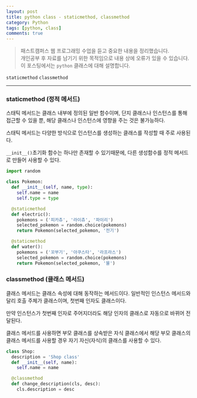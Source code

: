 ```yaml
---
layout: post
title: python class - staticmethod, classmethod
category: Python
tags: [python, class]
comments: true
---
```


> 패스트캠퍼스 웹 프로그래밍 수업을 듣고 중요한 내용을 정리했습니다.     
개인공부 후 자료를 남기기 위한 목적임으로 내용 상에 오류가 있을 수 있습니다.      
> 이 포스팅에서는 `python` 클래스에 대해 설명합니다.

`staticmethod` `classmethod`
<hr>

### staticmethod (정적 메서드)

스태틱 메서드는 클래스 내부에 정의된 일반 함수이며, 단지 클래스나 인스턴스를 통해 접근할 수 있을 뿐, 해당 클래스나 인스턴스에 영향을 주는 것은 불가능하다.

스태틱 메서드는 다양한 방식으로 인스턴스를 생성하는 클래스를 작성할 때 주로 사용된다.

`__init__()`초기화 함수는 하나만 존재할 수 있기때문에, 다른 생성함수를 정적 메서드로 만들어 사용할 수 있다.

```python
import random

class Pokemon:
  def __init__(self, name, type):
    self.name = name
    self.type = type

  @staticmethod
  def electric():
    pokemons = ('피카츄', '라이츄', '파이리')
    selected_pokemon = random.choice(pokemons)
    return Pokemon(selected_pokemon, '전기')

  @staticmethod
  def water():
    pokemons = ('꼬부기', '아쿠스타', '라프라스')
    selected_pokemon = random.choice(pokemons)
    return Pokemon(selected_pokemon, '물')
```


### classmethod (클래스 메서드)

클래스 메서드는 클래스 속성에 대해 동작하는 메서드이다. 일반적인 인스턴스 메서드와 달리 호출 주체가 클래스이며, 첫번째 인자도 클래스이다.

만약 인스턴스가 첫번째 인자로 주어지더라도 해당 인자의 클래스로 자동으로 바뀌어 전달된다.

클래스 메서드를 사용하면 부모 클래스를 상속받은 자식 클래스에서 해당 부모 클래스의 클래스 메서드를 사용할 경우 자기 자신(자식)의 클래스를 사용할 수 있다.

```python
class Shop:
  description = 'Shop class'
  def __init__(self, name):
    self.name = name

  @classmethod
  def change_description(cls, desc):
    cls.description = desc
```

